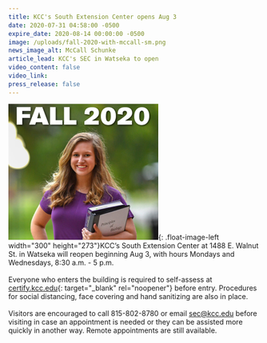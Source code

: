 ```yaml
---
title: KCC's South Extension Center opens Aug 3
date: 2020-07-31 04:58:00 -0500
expire_date: 2020-08-14 00:00:00 -0500
image: /uploads/fall-2020-with-mccall-sm.png
news_image_alt: McCall Schunke
article_lead: KCC's SEC in Watseka to open
video_content: false
video_link:
press_release: false
---
```


![](/uploads/fall-2020-with-mccall-sm.png){: .float-image-left width="300" height="273"}KCC’s South Extension Center at 1488 E. Walnut St. in Watseka will reopen beginning Aug 3, with hours Mondays and Wednesdays, 8:30 a.m. - 5 p.m.<br><br>Everyone who enters the building is required to self-assess at [certify.kcc.edu](https://certify.kcc.edu/){: target="_blank" rel="noopener"} before entry. Procedures for social distancing, face covering and hand sanitizing are also in place.<br><br>Visitors are encouraged to call 815-802-8780 or email [sec@kcc.edu](mailto:sec@kcc.edu) before visiting in case an appointment is needed or they can be assisted more quickly in another way. Remote appointments are still available.